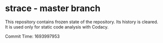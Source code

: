 # strace - master branch

This repository contains frozen state of the repository.
Its history is cleared. It is used only for static code
analysis with Codacy.

Commit Time: 1693997953